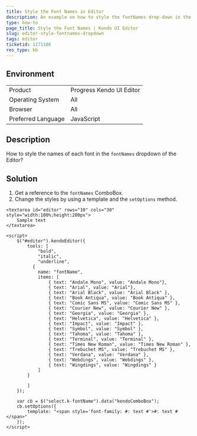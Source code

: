 ```yaml
---
title: Style the Font Names in Editor
description: An example on how to style the fontNames drop-down in the Kendo UI Editor.
type: how-to
page_title: Style the Font Names | Kendo UI Editor
slug: editor-style-fontnames-dropdown
tags: editor
ticketid: 1171186  
res_type: kb
---
```


## Environment

<table>
 <tr>
  <td>Product</td>
  <td>Progress Kendo UI Editor</td>
 </tr>
 <tr>
  <td>Operating System</td>
  <td>All</td>
 </tr>
 <tr>
  <td>Browser</td>
  <td>All</td>
 </tr>
 <tr>
  <td>Preferred Language</td>
  <td>JavaScript</td>
 </tr>
</table>

## Description

How to style the names of each font in the `fontNames` dropdown of the Editor?

## Solution

1. Get a reference to the `fontNames` ComboBox.
1. Change the styles by using a template and the `setOptions` method.

```dojo
<textarea id="editor" rows="10" cols="30" style="width:100%;height:200px">
    Sample text
</textarea>

<script>
    $("#editor").kendoEditor({
        tools: [
            "bold",
            "italic",
            "underline",
          {
            name: "fontName",
            items: [
                { text: "Andale Mono", value: "Andale Mono"},
                { text: "Arial", value: "Arial"},
                { text: "Arial Black", value: "Arial Black" },
                { text: "Book Antiqua", value: "Book Antiqua" },
                { text: "Comic Sans MS", value: "Comic Sans MS" },
                { text: "Courier New", value: "Courier New" },
                { text: "Georgia", value: "Georgia" },
                { text: "Helvetica", value: "Helvetica" },
                { text: "Impact", value: "Impact" },
                { text: "Symbol", value: "Symbol" },
                { text: "Tahoma", value: "Tahoma" },
                { text: "Terminal", value: "Terminal" },
                { text: "Times New Roman", value: "Times New Roman" },
                { text: "Trebuchet MS", value: "Trebuchet MS" },
                { text: "Verdana", value: "Verdana" },
                { text: "Webdings", value: "Webdings" },
                { text: "Wingdings", value: "Wingdings" }
            ]
        }

        ]
    });

  	var cb = $("select.k-fontName").data("kendoComboBox");      	
  	cb.setOptions({
    	template: "<span style='font-family: #: text #'>#: text #</span>"
    });
</script>
```
